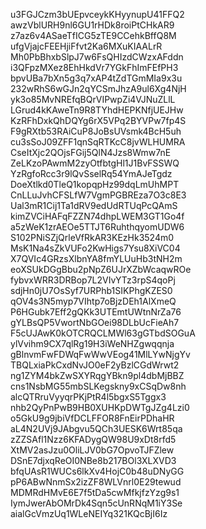 u3FGJCzm3bUEpvceykKHyynupU41FFQ2
awzVblURH9nl6GU1rHDk8roiPtCHkAR9
z7az6v4ASaeTfICG5zTE9CCehkBffQ8M
ufgVjajcFEEHjiFfvt2Ka6MXuKIAALrR
Mh0PbBhxbSlpJ7w6FsQHIzdCWzxAFddn
i3QFpzMXez8EhHkdVr7YGkFhImFEfPH3
bpvUBa7bXn5g3q7xAP4tZdTGmMIa9x3u
232wRhS6wGJn2qYCSmJhzA9ul6Xg4NjH
yk3o85MvNREfqBQrVIPwpZi4VJNuZLlL
LGrud4kKAweTn9R8TYhdHEPKNfjUEJHw
KzRFhDxkQhDQYg6rX5VPq2BYVPw7fp4S
F9gRXtb53RAiCuP8JoBsUVsmk4BcH5uh
cu3sSoJ09ZFF1qnSqRTKcC8jvWLHUMRA
CseItXjc2QOjsFGij5QlN4Jzs8Wmw7nE
ZeLKzoPAwmM2zyOtfbtgHl1J1BvFSSWQ
YzRgfoRcc3r9lQvSselRq54YmAJeTgdz
DoeXtlkd0TleQ1kopqpHz99dqLmUhMPT
CnLLuJvhCFSLfW7VgmPGBREza7O3c8E3
Ual3mR1Cij1Ta1dRV9edUdRTUqPcQAmS
kimZVCiHAFqFZZN74dhpLWEM3GT1Go4f
a5zWeK1zrAEOe5TTJT6RuhthqyomUDW6
S102PNiSZjQrleVfRkAR3KEzHk3524m0
MsK1Na4sZkVUFo2KwHigs7Ysu8XiVC04
X7QVIc4GRzsXlbnYA8fmYLUuHb3tNH2m
eoXSUkDGgBbu2pNpZ6UJrXZbWcaqwROe
fybvxWRR3DRBop7L2VIvYTz3rpS4qoPj
sdjHn0jU7OsSyf7URPhb1SIKPhgKZES0
qOV4s3N5myp7VIhtp7oBjzDEh1AlXmeQ
P6HGubk7Eff2gQKk3UTEmtUWtnNrZa76
gYLBsQP5VwortNbGOei98DLbUcFieAh7
F5cUJAwK0kOTCRQCLMWl63gGTbdSOGuA
ylVvihm9CX7qlRg19H3iWeNHZgwqqnja
gBlnvmFwFDWqFwWwVEog41MlLYwNjgYv
TBQLxiaPkCxdNvJO0eF2yBzlCGdWrwt2
ng1ZYM4bkZwSXYRqgYBkn9pl4dbMjBBZ
cns1NsbMG55mbSLKegskny9xCSqDw8nh
alcQTRruVyyqrPKjPtR4l5bgxS5Tggx3
nhb2QyPnPwB9HB0XUHKpDWTgJZg4Lzi0
o5GkU9g9jbiVfDCLFFOR8FnEirPDhaHR
aL4N2UVj9JAbgvu5QCh3UESK6Wrt85qa
zZZSAfl1Nzz6KFADygQW98U9xDt8rfd5
XtMV2asJzu0OliLJV0bG7OpvoTJFZlew
DSnE7djxqReOI0NBe8b217BOl3XLXVD3
bfqUAsR1WUCs6lkXv4HojC0b48uDNyGG
pP6ABwNnmSx2izZF8WLVnrl0E29tewud
MDMRdHMvE6E7f5tDa5cwMfkjfzYzg9s1
IymJwerAbOMrDk4Sqn5cUnRNqM1iY3Se
aialGcVmzUq1WLeNEIYq321KQcBjI6Iz
